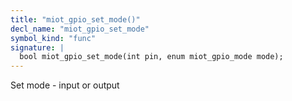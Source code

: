```yaml
---
title: "miot_gpio_set_mode()"
decl_name: "miot_gpio_set_mode"
symbol_kind: "func"
signature: |
  bool miot_gpio_set_mode(int pin, enum miot_gpio_mode mode);
---
```


Set mode - input or output 

